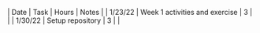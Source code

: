 | Date | Task | Hours | Notes |
| 1/23/22 | Week 1 activities and exercise | 3 | |
| 1/30/22 | Setup repository | 3 | |
